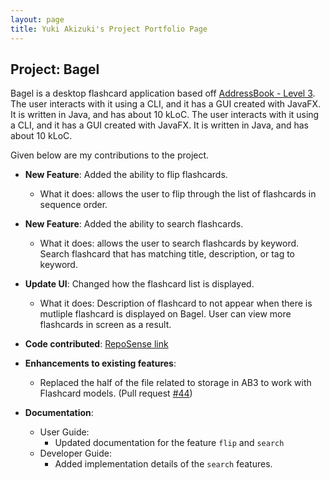 ```yaml
---
layout: page
title: Yuki Akizuki's Project Portfolio Page
---
```


## Project: Bagel

Bagel is a desktop flashcard application based off [AddressBook - Level 3](https://se-education.org/addressbook-level3/). The user interacts with it using a CLI, and it has a GUI created with JavaFX. It is written in Java, and has about 10 kLoC.
The user interacts with it using a CLI, and it has a GUI created with JavaFX.
It is written in Java, and has about 10 kLoC.

Given below are my contributions to the project.

* **New Feature**: Added the ability to flip flashcards.
  * What it does: allows the user to flip through the list of flashcards in sequence order.
  
* **New Feature**: Added the ability to search flashcards.
  * What it does: allows the user to search flashcards by keyword. Search flashcard that has matching title, description, or tag to keyword.
  
* **Update UI**: Changed how the flashcard list is displayed.
  * What it does: Description of flashcard to not appear when there is mutliple flashcard is displayed on Bagel. User can view more flashcards in screen as a result.  
  
* **Code contributed**: [RepoSense link](https://nus-cs2103-ay2021s1.github.io/tp-dashboard/#breakdown=true)

* **Enhancements to existing features**:
  * Replaced the half of the file related to storage in AB3 to work with Flashcard models. (Pull request [\#44]())

* **Documentation**:
  * User Guide:
    * Updated documentation for the feature `flip` and `search`
  * Developer Guide:
    * Added implementation details of the `search` features.
